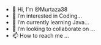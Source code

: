 - 👋 Hi, I’m @Murtaza38
- 👀 I’m interested in Coding...
- 🌱 I’m currently learning Java...
- 💞️ I’m looking to collaborate on ...
- 📫 How to reach me ...

<!---
Murtaza38/Murtaza38 is a ✨ special ✨ repository because its `README.md` (this file) appears on your GitHub profile.
You can click the Preview link to take a look at your changes.
--->
